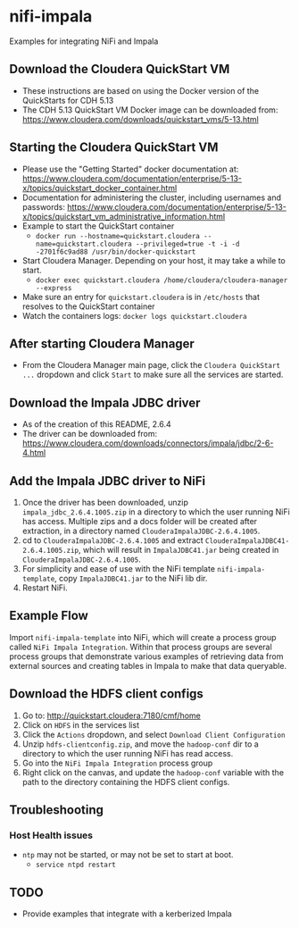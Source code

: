 # nifi-impala
Examples for integrating NiFi and Impala

## Download the Cloudera QuickStart VM
- These instructions are based on using the Docker version of the QuickStarts for CDH 5.13
- The CDH 5.13 QuickStart VM Docker image can be downloaded from: https://www.cloudera.com/downloads/quickstart_vms/5-13.html

## Starting the Cloudera QuickStart VM
- Please use the "Getting Started" docker documentation at: https://www.cloudera.com/documentation/enterprise/5-13-x/topics/quickstart_docker_container.html
- Documentation for administering the cluster, including usernames and passwords: https://www.cloudera.com/documentation/enterprise/5-13-x/topics/quickstart_vm_administrative_information.html
- Example to start the QuickStart container
  - `docker run --hostname=quickstart.cloudera --name=quickstart.cloudera --privileged=true -t -i -d -2701f6c9ad88 /usr/bin/docker-quickstart`
- Start Cloudera Manager.  Depending on your host, it may take a while to start.
  - `docker exec quickstart.cloudera /home/cloudera/cloudera-manager --express`
- Make sure an entry for `quickstart.cloudera` is in `/etc/hosts` that resolves to the QuickStart container
- Watch the containers logs: `docker logs quickstart.cloudera`

## After starting Cloudera Manager
- From the Cloudera Manager main page, click the `Cloudera QuickStart ...` dropdown and click `Start` to make sure all the services are started.

## Download the Impala JDBC driver
- As of the creation of this README, 2.6.4
- The driver can be downloaded from: https://www.cloudera.com/downloads/connectors/impala/jdbc/2-6-4.html

## Add the Impala JDBC driver to NiFi
1. Once the driver has been downloaded, unzip `impala_jdbc_2.6.4.1005.zip` in a directory to which the user running NiFi has access. Multiple zips and a docs folder will be created after extraction, in a directory named `ClouderaImpalaJDBC-2.6.4.1005`.
1. cd to `ClouderaImpalaJDBC-2.6.4.1005` and extract `ClouderaImpalaJDBC41-2.6.4.1005.zip`, which will result in `ImpalaJDBC41.jar` being created in `ClouderaImpalaJDBC-2.6.4.1005`.
1. For simplicity and ease of use with the NiFi template `nifi-impala-template`, copy `ImpalaJDBC41.jar` to the NiFi lib dir.
1. Restart NiFi.

## Example Flow
Import `nifi-impala-template` into NiFi, which will create a process group called `NiFi Impala Integration`.  Within that process groups are several process groups that demonstrate various examples of retrieving data from external sources and creating tables in Impala to make that data queryable.

## Download the HDFS client configs
1. Go to: http://quickstart.cloudera:7180/cmf/home
1. Click on `HDFS` in the services list
1. Click the `Actions` dropdown, and select `Download Client Configuration`
1. Unzip `hdfs-clientconfig.zip`, and move the `hadoop-conf` dir to a directory to which the user running NiFi has read access.
1. Go into the `NiFi Impala Integration` process group
1. Right click on the canvas, and update the `hadoop-conf` variable with the path to the directory containing the HDFS client configs.

## Troubleshooting
### Host Health issues
  - `ntp` may not be started, or may not be set to start at boot.
    - `service ntpd restart`

## TODO
- Provide examples that integrate with a kerberized Impala
